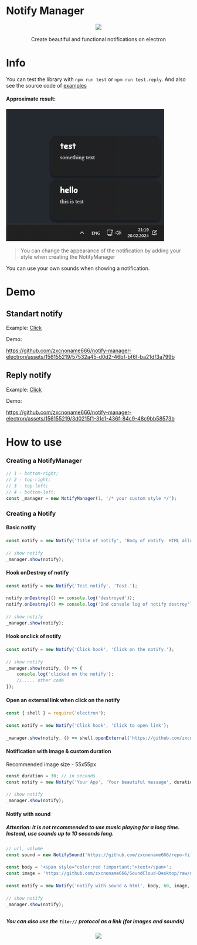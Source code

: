 # Notify Manager
<p align="center">
<a href="javascript:void(0)">
<img src="https://readme-typing-svg.herokuapp.com?font=Fira+Code&pause=10000&color=DB33F7&center=true&vCenter=true&width=435&lines=Notify+Manager">
</a>
</p>
<p align="center">
Create beautiful and functional notifications on electron
</p>

# Info
You can test the library with `npm run test` or `npm run test.reply`. And also see the source code of [examples](https://github.com/zxcnoname666/Notify-Manager-electron/tree/main/examples)

#### Approximate result:
<a href="javascript:void(0)">
<img src="https://github.com/zxcnoname666/repo-files/raw/main/notify-manager-electron/example.png">
</a>

> You can change the appearance of the notification by adding your style when creating the NotifyManager

You can use your own sounds when showing a notification.

# Demo
## Standart notify
Example: [Click](https://github.com/zxcnoname666/Notify-Manager-electron/tree/main/examples/small.js)

Demo:

https://github.com/zxcnoname666/notify-manager-electron/assets/156155219/57532a45-d0d2-46bf-bf6f-ba21df3a799b



## Reply notify
Example: [Click](https://github.com/zxcnoname666/Notify-Manager-electron/tree/main/examples/reply)

Demo:

https://github.com/zxcnoname666/notify-manager-electron/assets/156155219/3d0215f1-31c1-436f-84c9-48c9bb58573b



# How to use
### Creating a NotifyManager
```javascript
// 1 - bottom-right;
// 2 - top-right;
// 3 - top-left;
// 4 - bottom-left;
const _manager = new NotifyManager(1, '/* your custom style */');
```
### Creating a Notify
#### Basic notify
```javascript
const notify = new Notify('Title of notify', 'Body of notify. HTML allowed.');

// show notify
_manager.show(notify);
```
#### Hook onDestroy of notify
```javascript
const notify = new Notify('Test notify', 'Test.');

notify.onDestroy(() => console.log('destroyed'));
notify.onDestroy(() => console.log('2nd console log of notify destroy'));

// show notify
_manager.show(notify);
```
#### Hook onclick of notify
```javascript
const notify = new Notify('Click hook', 'Click on the notify.');

// show notify
_manager.show(notify, () => {
    console.log('clicked on the notify');
    //..... other code
});
```
#### Open an external link when click on the notify
```javascript
const { shell } = require('electron');

const notify = new Notify('Click hook', 'Click to open link');

_manager.show(notify, () => shell.openExternal('https://github.com/zxcnoname666/notify-manager-electron'));
```
#### Notification with image & custom duration
Recommended image size - 55x55px
```javascript
const duration = 30; // in seconds
const notify = new Notify('Your App', 'Your beautiful message', duration, 'https://github.com/favicon.ico');

// show notify
_manager.show(notify);
```
#### Notify with sound
##### Attention: It is not recommended to use music playing for a long time. Instead, use sounds up to 10 seconds long.
```javascript
// url, volume
const sound = new NotifySound('https://github.com/zxcnoname666/repo-files/raw/main/notify-manager-electron/meow1.mp3', 50);

const body = '<span style="color:red !important;">text</span>';
const image = 'https://github.com/zxcnoname666/SoundCloud-Desktop/raw/main/icons/appLogo.png';

const notify = new Notify('notify with sound & html', body, 60, image, sound);

// show notify
_manager.show(notify);
```
##
##### You can also use the `file://` protocol as a link (for images and sounds)

<p align="center">
<a href="javascript:void(0)">
<img src="https://profile-counter.glitch.me/notify-manager-electron/count.svg" width="200px" />
</a>
